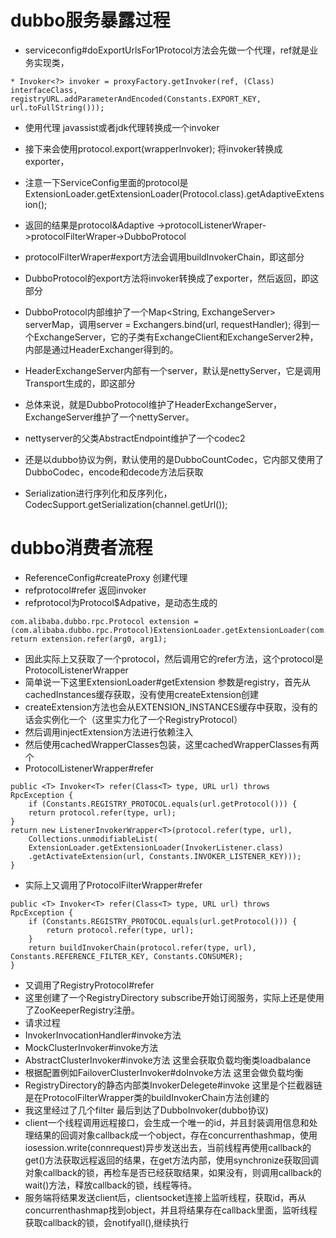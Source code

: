 # dubbo服务暴露过程
* serviceconfig#doExportUrlsFor1Protocol方法会先做一个代理，ref就是业务实现类， 
```
* Invoker<?> invoker = proxyFactory.getInvoker(ref, (Class) interfaceClass, registryURL.addParameterAndEncoded(Constants.EXPORT_KEY, url.toFullString()));
```
* 使用代理 javassist或者jdk代理转换成一个invoker
* 接下来会使用protocol.export(wrapperInvoker); 将invoker转换成exporter，
* 注意一下ServiceConfig里面的protocol是ExtensionLoader.getExtensionLoader(Protocol.class).getAdaptiveExtension();
* 返回的结果是protocol&Adaptive ->protocolListenerWraper->protocolFilterWraper->DubboProtocol
* protocolFilterWraper#export方法会调用buildInvokerChain，即这部分
* DubboProtocol的export方法将invoker转换成了exporter，然后返回，即这部分
* DubboProtocol内部维护了一个Map<String, ExchangeServer> serverMap，调用server = Exchangers.bind(url, requestHandler); 得到一个ExchangeServer，它的子类有ExchangeClient和ExchangeServer2种，内部是通过HeaderExchanger得到的。
* HeaderExchangeServer内部有一个server，默认是nettyServer，它是调用Transport生成的，即这部分
* 总体来说，就是DubboProtocol维护了HeaderExchangeServer，ExchangeServer维护了一个nettyServer。
* nettyserver的父类AbstractEndpoint维护了一个codec2

* 还是以dubbo协议为例，默认使用的是DubboCountCodec，它内部又使用了DubboCodec，encode和decode方法后获取
* Serialization进行序列化和反序列化，CodecSupport.getSerialization(channel.getUrl()); 

# dubbo消费者流程
* ReferenceConfig#createProxy 创建代理
* refprotocol#refer 返回invoker
* refprotocol为Protocol$Adpative，是动态生成的
```
com.alibaba.dubbo.rpc.Protocol extension = (com.alibaba.dubbo.rpc.Protocol)ExtensionLoader.getExtensionLoader(com.alibaba.dubbo.rpc.Protocol.class).getExtension(extName);  
return extension.refer(arg0, arg1);
```
* 因此实际上又获取了一个protocol，然后调用它的refer方法，这个protocol是ProtocolListenerWrapper
* 简单说一下这里ExtensionLoader#getExtension 参数是registry，首先从cachedInstances缓存获取，没有使用createExtension创建
* createExtension方法也会从EXTENSION_INSTANCES缓存中获取，没有的话会实例化一个（这里实力化了一个RegistryProtocol）
* 然后调用injectExtension方法进行依赖注入
* 然后使用cachedWrapperClasses包装，这里cachedWrapperClasses有两个
* ProtocolListenerWrapper#refer
```
public <T> Invoker<T> refer(Class<T> type, URL url) throws RpcException {
    if (Constants.REGISTRY_PROTOCOL.equals(url.getProtocol())) {
    return protocol.refer(type, url);
}
return new ListenerInvokerWrapper<T>(protocol.refer(type, url),
    Collections.unmodifiableList(
    ExtensionLoader.getExtensionLoader(InvokerListener.class)
    .getActivateExtension(url, Constants.INVOKER_LISTENER_KEY)));
}
```

* 实际上又调用了ProtocolFilterWrapper#refer
```
public <T> Invoker<T> refer(Class<T> type, URL url) throws RpcException {
    if (Constants.REGISTRY_PROTOCOL.equals(url.getProtocol())) {
        return protocol.refer(type, url);
    }
    return buildInvokerChain(protocol.refer(type, url), Constants.REFERENCE_FILTER_KEY, Constants.CONSUMER);
}
```
* 又调用了RegistryProtocol#refer
* 这里创建了一个RegistryDirectory subscribe开始订阅服务，实际上还是使用了ZooKeeperRegistry注册。
* 请求过程
* InvokerInvocationHandler#invoke方法
* MockClusterInvoker#invoke方法
* AbstractClusterInvoker#invoke方法 这里会获取负载均衡类loadbalance
* 根据配置例如FailoverClusterInvoker#doInvoke方法 这里会做负载均衡
* RegistryDirectory的静态内部类InvokerDelegete#invoke 这里是个拦截器链 是在ProtocolFilterWrapper类的buildInvokerChain方法创建的
* 我这里经过了几个filter 最后到达了DubboInvoker(dubbo协议)
* client一个线程调用远程接口，会生成一个唯一的id，并且封装调用信息和处理结果的回调对象callback成一个object，存在concurrenthashmap，使用iosession.write(connrequest)异步发送出去，当前线程再使用callback的get()方法获取远程返回的结果，在get方法内部，使用synchronize获取回调对象callback的锁，再检车是否已经获取结果，如果没有，则调用callback的wait()方法，释放callback的锁，线程等待。
* 服务端将结果发送client后，clientsocket连接上监听线程，获取id，再从concurrenthashmap找到object，并且将结果存在callback里面，监听线程获取callback的锁，会notifyall(),继续执行

